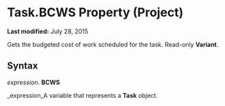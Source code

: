 
# Task.BCWS Property (Project)

 **Last modified:** July 28, 2015

Gets the budgeted cost of work scheduled for the task. Read-only  **Variant**.

## Syntax

 _expression_. **BCWS**

 _expression_A variable that represents a  **Task** object.

